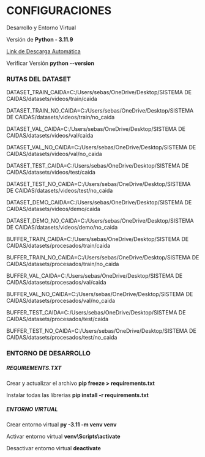 # CONFIGURACIONES

Desarrollo y Entorno Virtual

Versión de **Python - 3.11.9**

[Link de Descarga Automática](https://www.python.org/ftp/python/3.11.9/python-3.11.9-amd64.exe "Py 3.11.9")

Verificar Versión **python --version**

### RUTAS DEL DATASET

DATASET_TRAIN_CAIDA=C:/Users/sebas/OneDrive/Desktop/SISTEMA DE CAIDAS/datasets/videos/train/caida

DATASET_TRAIN_NO_CAIDA=C:/Users/sebas/OneDrive/Desktop/SISTEMA DE CAIDAS/datasets/videos/train/no_caida

DATASET_VAL_CAIDA=C:/Users/sebas/OneDrive/Desktop/SISTEMA DE CAIDAS/datasets/videos/val/caida

DATASET_VAL_NO_CAIDA=C:/Users/sebas/OneDrive/Desktop/SISTEMA DE CAIDAS/datasets/videos/val/no_caida

DATASET_TEST_CAIDA=C:/Users/sebas/OneDrive/Desktop/SISTEMA DE CAIDAS/datasets/videos/test/caida

DATASET_TEST_NO_CAIDA=C:/Users/sebas/OneDrive/Desktop/SISTEMA DE CAIDAS/datasets/videos/test/no_caida

DATASET_DEMO_CAIDA=C:/Users/sebas/OneDrive/Desktop/SISTEMA DE CAIDAS/datasets/videos/demo/caida

DATASET_DEMO_NO_CAIDA=C:/Users/sebas/OneDrive/Desktop/SISTEMA DE CAIDAS/datasets/videos/demo/no_caida

BUFFER_TRAIN_CAIDA=C:/Users/sebas/OneDrive/Desktop/SISTEMA DE CAIDAS/datasets/procesados/train/caida

BUFFER_TRAIN_NO_CAIDA=C:/Users/sebas/OneDrive/Desktop/SISTEMA DE CAIDAS/datasets/procesados/train/no_caida

BUFFER_VAL_CAIDA=C:/Users/sebas/OneDrive/Desktop/SISTEMA DE CAIDAS/datasets/procesados/val/caida

BUFFER_VAL_NO_CAIDA=C:/Users/sebas/OneDrive/Desktop/SISTEMA DE CAIDAS/datasets/procesados/val/no_caida

BUFFER_TEST_CAIDA=C:/Users/sebas/OneDrive/Desktop/SISTEMA DE CAIDAS/datasets/procesados/test/caida

BUFFER_TEST_NO_CAIDA=C:/Users/sebas/OneDrive/Desktop/SISTEMA DE CAIDAS/datasets/procesados/test/no_caida

### ENTORNO DE DESARROLLO

##### REQUIREMENTS.TXT

Crear y actualizar el archivo **pip freeze > requirements.txt**

Instalar todas las librerias **pip install -r requirements.txt**

##### ENTORNO VIRTUAL

Crear entorno virtual **py -3.11 -m venv venv**

Activar entorno virtual **venv\Scripts\activate**

Desactivar entorno virtual **deactivate**
